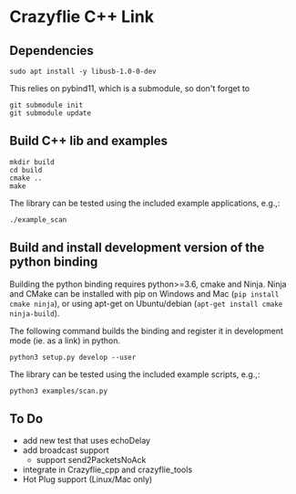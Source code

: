 # Crazyflie C++ Link

## Dependencies

```
sudo apt install -y libusb-1.0-0-dev
```

This relies on pybind11, which is a submodule, so don't forget to

```
git submodule init 
git submodule update
```

## Build C++ lib and examples

```
mkdir build
cd build
cmake ..
make
```

The library can be tested using the included example applications, e.g.,:

```
./example_scan
```

## Build and install development version of the python binding

Building the python binding requires python>=3.6, cmake and Ninja. Ninja and CMake can be installed with pip on Windows and Mac (```pip install cmake ninja```), or using apt-get on Ubuntu/debian (```apt-get install cmake ninja-build```).

The following command builds the binding and register it in development mode (ie. as a link) in python.

```
python3 setup.py develop --user
```

The library can be tested using the included example scripts, e.g.,:

```
python3 examples/scan.py
```

## To Do

* add new test that uses echoDelay
* add broadcast support
  * support send2PacketsNoAck 
* integrate in Crazyflie_cpp and crazyflie_tools
* Hot Plug support (Linux/Mac only)
